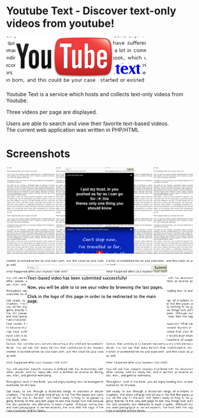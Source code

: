 # Youtube Text - Discover text-only videos from youtube!

![alt tag](https://raw.githubusercontent.com/fsiamp/youtube-text/master/logo.png)

Youtube Text is a service which hosts and collects text-only videos from Youtube.

Three videos per page are displayed.

Users are able to search and view their favorite text-based videos.<br>
The current web application was written in PHP/HTML

# Screenshots

![alt tag](https://raw.githubusercontent.com/fsiamp/youtube-text/master/video.png)

![alt tag](https://raw.githubusercontent.com/fsiamp/youtube-text/master/text.png)
